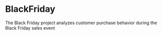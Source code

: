 # BlackFriday
The Black Friday project analyzes customer purchase behavior during the Black Friday sales event

